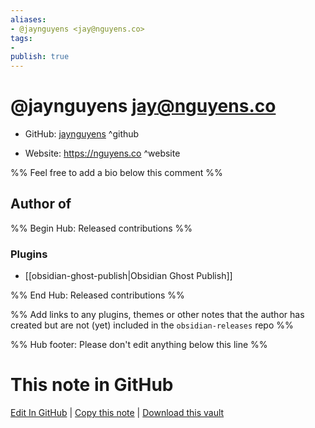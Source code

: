 ```yaml
---
aliases:
- @jaynguyens <jay@nguyens.co>
tags:
- 
publish: true
---
```


# @jaynguyens <jay@nguyens.co>

- GitHub: [jaynguyens](https://github.com/jaynguyens/) ^github
<!-- - Discord: `@` ^discord-->
- Website: <https://nguyens.co> ^website
<!-- - [[Publish sites|Publish site]]: <https://> ^publish-->

%% Feel free to add a bio below this comment %%


## Author of

%% Begin Hub: Released contributions %%
### Plugins
- [[obsidian-ghost-publish|Obsidian Ghost Publish]]

%% End Hub: Released contributions %%

%% Add links to any plugins, themes or other notes that the author has created but are not (yet) included in the `obsidian-releases` repo %%

<!--
### Unlisted plugins
-->

<!--
### Others
-->

<!--
## Sponsor this author
-->

<!-- - [[GitHub sponsors]]: [Sponsor @jaynguyens on GitHub Sponsors](https://github.com/sponsors/jaynguyens) ^github-sponsor-->
<!-- - [[Buy me a coffee]]: <https://> ^buy-me-a-coffee-->
<!-- - [[PayPal]]: <https://> ^paypal-->
<!-- - [[Patreon]]: <https://> ^patreon-->

<!--
## Follow this author
-->

<!-- - [[YouTube Channels|On YouTube]]: <https://> ^youtube-->
<!-- - Twitter: <https://> ^twitter-->
<!-- - ... -->

%% Hub footer: Please don't edit anything below this line %%

# This note in GitHub

<span class="git-footer">[Edit In GitHub](https://github.dev/obsidian-community/obsidian-hub/blob/main/01%20-%20Community/People/jaynguyens.md "git-hub-edit-note") | [Copy this note](https://raw.githubusercontent.com/obsidian-community/obsidian-hub/main/01%20-%20Community/People/jaynguyens.md "git-hub-copy-note") | [Download this vault](https://github.com/obsidian-community/obsidian-hub/archive/refs/heads/main.zip "git-hub-download-vault") </span>
